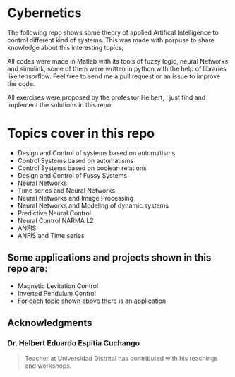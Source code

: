# Cybernetics

The following repo shows some  theory of applied Artifical Intelligence  to control different kind of systems. This was made with porpuse to share knowledge about this interesting topics;

All codes were made in Matlab with its tools of fuzzy logic, neural Networks and simulink, some of them were written in python with the help of libraries like tensorflow.  Feel free to send me a pull request or an issue to improve the code.

All exercises were proposed by the professor Helbert, I just find and implement the solutions in this repo.

# Topics cover in this repo

- Design and Control of systems based on  automatisms
- Control Systems based on automatisms
- Control Systems based on boolean relations
- Design and Control of  Fussy Systems
- Neural Networks
- Time series and Neural Networks
- Neural Networks and Image Processing
- Neural Networks and Modeling of dynamic systems
- Predictive Neural Control
- Neural Control NARMA L2
- ANFIS
- ANFIS and Time series

## Some applications and projects shown in this repo are:
- Magnetic Levitation Control
- Inverted Pendulum Control
- For each topic shown above there is an application


## Acknowledgments
### Dr. Helbert Eduardo Espitia Cuchango
> Teacher at Universidad Distrital has contributed with his teachings and workshops.
